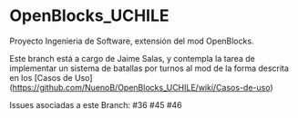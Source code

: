 OpenBlocks_UCHILE
=================

Proyecto Ingenieria de Software, extensión del mod OpenBlocks.

Este branch está a cargo de Jaime Salas, y contempla la tarea de implementar un sistema de batallas por turnos al mod de la forma descrita en los [Casos de Uso] (https://github.com/NuenoB/OpenBlocks_UCHILE/wiki/Casos-de-uso)

Issues asociadas a este Branch:
 #36
 #45
 #46

